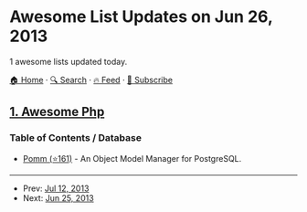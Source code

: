 # Awesome List Updates on Jun 26, 2013

1 awesome lists updated today.

[🏠 Home](/README.md) · [🔍 Search](https://www.trackawesomelist.com/search/) · [🔥 Feed](https://www.trackawesomelist.com/rss.xml) · [📮 Subscribe](https://trackawesomelist.us17.list-manage.com/subscribe?u=d2f0117aa829c83a63ec63c2f&id=36a103854c)



## [1. Awesome Php](/content/ziadoz/awesome-php/README.md)

### Table of Contents / Database

*   [Pomm (⭐161)](https://github.com/chanmix51/Pomm) - An Object Model Manager for PostgreSQL.

---

- Prev: [Jul 12, 2013](/content/2013/07/12/README.md)
- Next: [Jun 25, 2013](/content/2013/06/25/README.md)